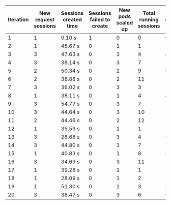| Iteration | New request sessions | Sessions created time | Sessions failed to create | New pods scaled up | Total running sessions | Total running pods | Max sessions per pod | Gaps | Sessions closed |
| --------- | -------------------- | --------------------- | ------------------------- | ------------------ | ---------------------- | ------------------ | -------------------- | ---- | --------------- |
| 1         | 1                    | 0.10 s                | 1                         | 0                  | 0                      | 0                  | 1                    | 0    | 0               |
| 2         | 1                    | 46.67 s               | 0                         | 1                  | 1                      | 1                  | 1                    | 0    | 0               |
| 3         | 3                    | 47.63 s               | 0                         | 3                  | 4                      | 4                  | 1                    | 0    | 0               |
| 4         | 3                    | 38.14 s               | 0                         | 3                  | 7                      | 7                  | 1                    | 0    | 0               |
| 5         | 2                    | 50.34 s               | 0                         | 2                  | 9                      | 9                  | 1                    | 0    | 0               |
| 6         | 2                    | 38.88 s               | 0                         | 2                  | 11                     | 11                 | 1                    | 0    | 11              |
| 7         | 3                    | 36.02 s               | 0                         | 3                  | 3                      | 3                  | 1                    | 0    | 0               |
| 8         | 1                    | 38.11 s               | 0                         | 1                  | 4                      | 4                  | 1                    | 0    | 0               |
| 9         | 3                    | 54.77 s               | 0                         | 3                  | 7                      | 7                  | 1                    | 0    | 0               |
| 10        | 3                    | 44.64 s               | 0                         | 3                  | 10                     | 10                 | 1                    | 0    | 0               |
| 11        | 2                    | 44.46 s               | 0                         | 2                  | 12                     | 12                 | 1                    | 0    | 12              |
| 12        | 1                    | 35.59 s               | 0                         | 1                  | 1                      | 1                  | 1                    | 0    | 0               |
| 13        | 3                    | 28.68 s               | 0                         | 3                  | 4                      | 4                  | 1                    | 0    | 0               |
| 14        | 3                    | 44.80 s               | 0                         | 3                  | 7                      | 7                  | 1                    | 0    | 0               |
| 15        | 1                    | 40.83 s               | 0                         | 1                  | 8                      | 8                  | 1                    | 0    | 0               |
| 16        | 3                    | 34.69 s               | 0                         | 3                  | 11                     | 11                 | 1                    | 0    | 11              |
| 17        | 1                    | 39.28 s               | 0                         | 1                  | 1                      | 1                  | 1                    | 0    | 0               |
| 18        | 1                    | 28.09 s               | 0                         | 1                  | 2                      | 2                  | 1                    | 0    | 0               |
| 19        | 1                    | 51.30 s               | 0                         | 1                  | 3                      | 3                  | 1                    | 0    | 0               |
| 20        | 3                    | 38.47 s               | 0                         | 3                  | 6                      | 6                  | 1                    | 0    | 0               |